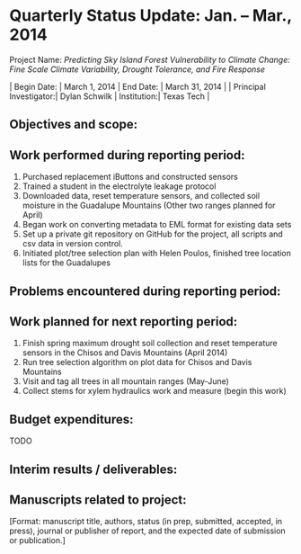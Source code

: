 Quarterly Status Update:	Jan. – Mar., 2014
=============================================

Project Name:  _Predicting Sky Island Forest Vulnerability to Climate Change: Fine Scale Climate Variability, Drought Tolerance, and Fire Response_

| Begin Date:            | March 1, 2014 |  End Date:  | March 31, 2014 |
| Principal Investigator:| Dylan Schwilk | Institution:| Texas Tech     |


## Objectives and scope: ##



## Work performed during reporting period: ##
 
1. Purchased replacement iButtons and constructed sensors
2. Trained a student in the electrolyte leakage protocol
3. Downloaded data, reset temperature sensors, and collected soil moisture in the Guadalupe Mountains (Other two ranges planned for April)
4. Began work on converting metadata to EML format for existing data sets
5. Set up a private git repository on GitHub for the project, all scripts and csv data in version control.
6. Initiated plot/tree selection plan with Helen Poulos, finished tree location lists for the Guadalupes

## Problems encountered during reporting period: ##
 

## Work planned for next reporting period: ##

1. Finish spring maximum drought soil collection and reset temperature sensors in the Chisos and Davis Mountains (April 2014)
2. Run tree selection algorithm on plot data for Chisos and Davis Mountains
3. Visit and tag all trees in all mountain ranges (May-June)
4. Collect stems for xylem hydraulics work and measure (begin this work)
 
## Budget expenditures: ##

TODO
 
## Interim results / deliverables: ##


 
 
## Manuscripts related to project: ##

[Format: manuscript title, authors, status (in prep, submitted, accepted, in press), journal or publisher of report, and the expected date of submission or publication.]

